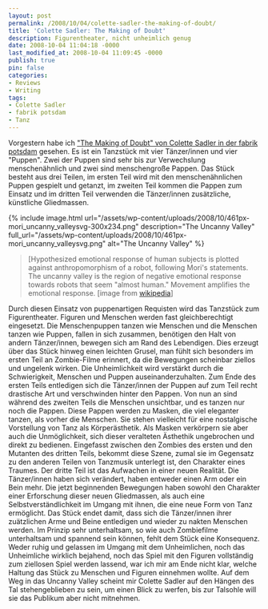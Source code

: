 ```yaml
---
layout: post
permalink: /2008/10/04/colette-sadler-the-making-of-doubt/
title: 'Colette Sadler: The Making of Doubt'
description: Figurentheater, nicht unheimlich genug
date: 2008-10-04 11:04:18 -0000
last_modified_at: 2008-10-04 11:09:45 -0000
publish: true
pin: false
categories:
- Reviews
- Writing
tags:
- Colette Sadler
- fabrik potsdam
- Tanz
---
```

Vorgestern habe ich ["The Making of Doubt" von Colette Sadler in der fabrik potsdam](http://fabrikpotsdam.de/index.php?p=programm&id=493&lang=DE "fabrik potsdam: the making of doubt") gesehen. Es ist ein Tanzstück mit vier Tänzer/innen und vier "Puppen". Zwei der Puppen sind sehr bis zur Verwechslung menschenähnlich und zwei sind menschengroße Pappen. Das Stück besteht aus drei Teilen, im ersten Teil wird mit den menschenähnlichen Puppen gespielt und getanzt, im zweiten Teil kommen die Pappen zum Einsatz und im dritten Teil verwenden die Tänzer/innen zusätzliche, künstliche Gliedmassen.

{% include image.html url="/assets/wp-content/uploads/2008/10/461px-mori_uncanny_valleysvg-300x234.png" description="The Uncanny Valley" full_url="/assets/wp-content/uploads/2008/10/461px-mori_uncanny_valleysvg.png" alt="The Uncanny Valley" %} 

> [Hypothesized emotional response of human subjects is plotted against anthropomorphism of a robot, following Mori's statements. The uncanny valley is the region of negative emotional response towards robots that seem "almost human." Movement amplifies the emotional response. [image from [wikipedia](http://en.wikipedia.org/wiki/Uncanny_Valley)]

Durch diesen Einsatz von puppenartigen Requisten wird das Tanzstück zum Figurentheater. Figuren und Menschen werden fast gleichberechtigt eingesetzt. Die Menschenpuppen tanzen wie Menschen und die Menschen tanzen wie Puppen, fallen in sich zusammen, benötigen den Halt von andern Tänzer/innen, bewegen sich am Rand des Lebendigen. Dies erzeugt über das Stück hinweg einen leichten Grusel, man fühlt sich besonders im ersten Teil an Zombie-Filme erinnert, da die Bewegungen scheinbar ziellos und ungelenk wirken. Die Unheimlichkeit wird verstärkt durch die Schwierigkeit, Menschen und Puppen auseinanderzuhalten. Zum Ende des ersten Teils entledigen sich die Tänzer/innen der Puppen auf zum Teil recht drastische Art und verschwinden hinter den Pappen. Von nun an sind während des zweiten Teils die Menschen unsichtbar, und es tanzen nur noch die Pappen. Diese Pappen werden zu Masken, die viel eleganter tanzen, als vorher die Menschen. Sie stehen vielleicht für eine nostalgische Vorstellung von Tanz als Körperästhetik. Als Masken verkörpern sie aber auch die Unmöglichkeit, sich dieser veralteten Ästhethik ungebrochen und direkt zu bedienen. Eingefasst zwischen den Zombies des ersten und den Mutanten des dritten Teils, bekommt diese Szene, zumal sie im Gegensatz zu den anderen Teilen von Tanzmusik unterlegt ist, den Charakter eines Traumes. Der dritte Teil ist das Aufwachen in einer neuen Realität. Die Tänzer/innen haben sich verändert, haben entweder einen Arm oder ein Bein mehr. Die jetzt beginnenden Bewegungen haben sowohl den Charakter einer Erforschung dieser neuen Gliedmassen, als auch eine Selbstverständlichkeit im Umgang mit ihnen, die eine neue Form von Tanz ermöglicht. Das Stück endet damit, dass sich die Tänzer/innen ihrer zuätzlichen Arme und Beine entledigen und wieder zu nakten Menschen werden. Im Prinzip sehr unterhaltsam, so wie auch Zombiefilme unterhaltsam und spannend sein können, fehlt dem Stück eine Konsequenz. Weder ruhig und gelassen im Umgang mit dem Unheimlichen, noch das Unheimliche wirklich bejahend, noch das Spiel mit den Figuren vollständig zum ziellosen Spiel werden lassend, war ich mir am Ende nicht klar, welche Haltung das Stück zu Menschen und Figuren einnehmen wollte. Auf dem Weg in das Uncanny Valley scheint mir Colette Sadler auf den Hängen des Tal stehengeblieben zu sein, um einen Blick zu werfen, bis zur Talsohle will sie das Publikum aber nicht mitnehmen.

